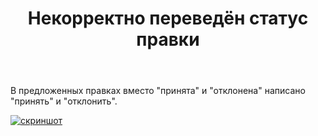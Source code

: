 ﻿---
title: "Некорректно переведён статус правки"
se.owner.user_id: 178988
se.owner.display_name: "Qwertiy"
se.owner.link: "https://ru.meta.stackoverflow.com/users/178988/qwertiy"
se.link: "https://ru.meta.stackoverflow.com/questions/12287/%d0%9d%d0%b5%d0%ba%d0%be%d1%80%d1%80%d0%b5%d0%ba%d1%82%d0%bd%d0%be-%d0%bf%d0%b5%d1%80%d0%b5%d0%b2%d0%b5%d0%b4%d1%91%d0%bd-%d1%81%d1%82%d0%b0%d1%82%d1%83%d1%81-%d0%bf%d1%80%d0%b0%d0%b2%d0%ba%d0%b8"
se.question_id: 12287
se.post_type: question
---
<p>В предложенных правках вместо &quot;принята&quot; и &quot;отклонена&quot; написано &quot;принять&quot; и &quot;отклонить&quot;.</p>
<p><a href="https://i.stack.imgur.com/2qmSo.png" rel="nofollow noreferrer"><img src="https://i.stack.imgur.com/2qmSo.png" alt="скриншот" /></a></p>
